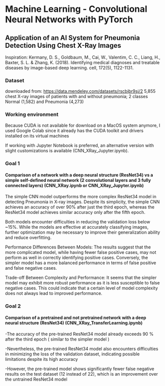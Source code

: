 # Machine Learning - Convolutional Neural Networks with PyTorch

## Application of an AI System for Pneumonia Detection Using Chest X-Ray Images

Inspiration: Kermany, D. S., Goldbaum, M., Cai, W., Valentim, C. C., Liang, H., Baxter, S. L. & Zhang, K. (2018). Identifying medical diagnoses and treatable diseases by image-based deep learning. cell, 172(5), 1122-1131.

### Dataset 
downloaded from: https://data.mendeley.com/datasets/rscbjbr9sj/2
5,855 chest X-ray images of patients with and without pneumonia; 2 classes Normal (1,582) and Pneumonia (4,273)

### Working environment
Because CUDA is not available for download on a MacOS system anymore, I used Google Colab since it already has the CUDA toolkit and drivers installed on its virtual machines

If working with Jupyter Notebook is preferred, an alternative version with slight customizations is available (CNN_XRay_Jupyter.ipynb).

### Goal 1
#### Comparison of a network with a deep neural structure (ResNet34) vs a simple self-defined neural network (2 convolutional layers and 3 fully connected layers) (CNN_XRay.ipynb or CNN_XRay_Jupyter.ipynb)

The simple CNN model outperforms the more complex ResNet34 model in detecting Pneumonia in X-ray images. Despite its simplicity, the simple CNN achieves an accuracy of over 90% after just the third epoch, whereas the ResNet34 model achieves similar accuracy only after the fifth epoch.

Both models encounter difficulties in reducing the validation loss below ~15%. While the models are effective at accurately classifying images, further optimization may be necessary to improve their generalization ability and reduce overfitting.

Performance Differences Between Models: The results suggest that the more complicated model, while having fewer false positive cases, may not perform as well in correctly identifying positive cases. Conversely, the simpler model has a more balanced performance in terms of false positive and false negative cases.

Trade-off Between Complexity and Performance: It seems that the simpler model may exhibit more robust performance as it is less susceptible to false negative cases. This could indicate that a certain level of model complexity does not always lead to improved performance.


### Goal 2
#### Comparison of a pretrained and not pretrained network with a deep neural structure (ResNet34) (CNN_XRay_TransferLearning.ipynb)

-The accuracy of the pre-trained ResNet34 model already exceeds 90 % after the third epoch ( similar to the simpler model ) 

-Nevertheless, the pre-trained ResNet34 model also encounters difficulties in minimizing the loss of the validation dataset, indicating possible limitations despite its high accuracy

-However, the pre-trained model shows significantly fewer false negative results on the test dataset (12 instead of 22), which is an improvement over the untrained ResNet34 model





